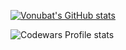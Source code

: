[![Vonubat's GitHub stats](https://github-readme-stats.vercel.app/api?username=Vonubat&show_icons=true&theme=graywhite)](https://github.com/anuraghazra/github-readme-stats)

![Codewars Profile stats](https://www.codewars.com/users/rsschool_vonubat/badges/large)

<!--
**Vonubat/Vonubat** is a ✨ _special_ ✨ repository because its `README.md` (this file) appears on your GitHub profile.

Here are some ideas to get you started:

- 🔭 I’m currently working on ...
- 🌱 I’m currently learning ...
- 👯 I’m looking to collaborate on ...
- 🤔 I’m looking for help with ...
- 💬 Ask me about ...
- 📫 How to reach me: ...
- 😄 Pronouns: ...
- ⚡ Fun fact: ...
-->
